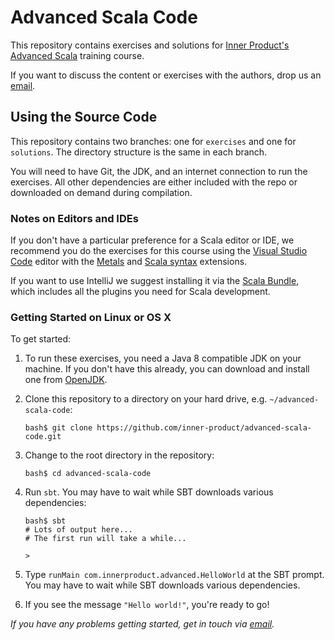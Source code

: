 # Advanced Scala Code

This repository contains exercises and solutions for
[Inner Product's Advanced Scala][course] training course.

If you want to discuss the content or exercises with the authors,
drop us an [email][email].


## Using the Source Code

This repository contains two branches: one for `exercises` and one for `solutions`.
The directory structure is the same in each branch.

You will need to have Git, the JDK, and an internet connection to run the exercises.
All other dependencies are either included with the repo
or downloaded on demand during compilation.


### Notes on Editors and IDEs

If you don't have a particular preference for a Scala editor or IDE,
we recommend you do the exercises for this course using
the [Visual Studio Code][vscode] editor with the [Metals][metals] and [Scala syntax][scala-syntax] extensions.

If you want to use IntelliJ we suggest installing it via the [Scala Bundle][intellij-scala-bundle],
which includes all the plugins you need for Scala development.


### Getting Started on Linux or OS X

To get started:

1. To run these exercises, you need a Java 8 compatible JDK on your machine.
   If you don't have this already, you can download and install one from 
   [OpenJDK][openjdk].

2. Clone this repository to a directory on your hard drive,
   e.g. `~/advanced-scala-code`:

   ~~~
   bash$ git clone https://github.com/inner-product/advanced-scala-code.git
   ~~~

3. Change to the root directory in the repository:

   ~~~
   bash$ cd advanced-scala-code
   ~~~

4. Run `sbt`.
   You may have to wait while SBT downloads various dependencies:

   ~~~
   bash$ sbt
   # Lots of output here...
   # The first run will take a while...

   >
   ~~~

5. Type `runMain com.innerproduct.advanced.HelloWorld` at the SBT prompt.
   You may have to wait while SBT downloads various dependencies.

5. If you see the message `"Hello world!"`, you're ready to go!

*If you have any problems getting started, get in touch via [email][email].*


[course]: https://www.inner-product.com/services/training/advanced-scala/
[email]: email:hello@inner-product.com
[vscode]: https://code.visualstudio.com/
[metals]: https://marketplace.visualstudio.com/items?itemName=scalameta.metals
[scala-syntax]: https://marketplace.visualstudio.com/items?itemName=scala-lang.scala
[intellij-scala-bundle]: https://github.com/JetBrains/intellij-scala-bundle
[openjdk]: https://jdk.java.net/
